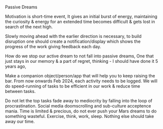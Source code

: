 Passive Dreams

Motivation is short-time event, It gives an initial burst of energy, maintaining the curiosity & energy for an extended time becomes difficult & gets lost in search of the next high.

Slowly moving ahead with the earlier direction is necessary, to build disruption one should create a notification/display which shows the progress of the work giving feedback each day.

How do we stop our active dream to not fall into passive dreams, One that just stays in our memory & a part of regret, thinking - 
I should have done it 5 years ago,

Make a companion object/person/app that will help you to keep raising the bar. From now onwards Feb 2024, each activity needs to be logged. We will do speed-running of tasks to be efficient in our work & reduce time between tasks.

Do not let the top tasks fade away to mediocrity by falling into the  loop of procrastination. Social media doomscrolling and sub-culture acceptence mania. Time is limited & precious, do not ever push your Mars dreams to do something wasteful. Exercise, think, work, sleep. Nothing else should take away our time.